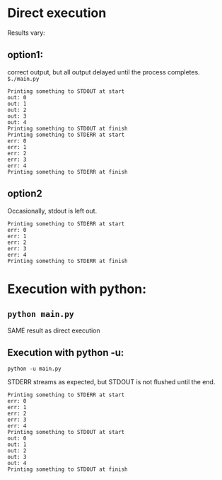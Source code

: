 # Direct execution 

Results vary: 

## option1:
correct output, but all output delayed until the process completes.
`$./main.py`

```
Printing something to STDOUT at start
out: 0
out: 1
out: 2
out: 3
out: 4
Printing something to STDOUT at finish
Printing something to STDERR at start
err: 0
err: 1
err: 2
err: 3
err: 4
Printing something to STDERR at finish
```

## option2

Occasionally, stdout is left out.

```
Printing something to STDERR at start
err: 0
err: 1
err: 2
err: 3
err: 4
Printing something to STDERR at finish
```
# Execution with python: 

## `python main.py` 

SAME result as direct execution

## Execution with python -u: 

`python -u main.py`

STDERR streams as expected, but STDOUT is not flushed until the end.

```
Printing something to STDERR at start
err: 0
err: 1
err: 2
err: 3
err: 4
Printing something to STDOUT at start
out: 0
out: 1
out: 2
out: 3
out: 4
Printing something to STDOUT at finish
```
